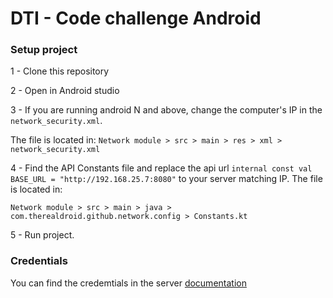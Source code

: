 # DTI - Code challenge Android

### Setup project

 1 - Clone this repository

 2 - Open in Android studio

 3 -  If you are running android N and above, change the computer's IP in the `network_security.xml`. 

The file is located in: `Network module > src > main > res > xml > network_security.xml`

4 - Find the API Constants file and replace the api url `internal const val BASE_URL = "http://192.168.25.7:8080"` to your server matching IP.
The file is located in: 

`Network module > src > main > java > com.therealdroid.github.network.config > Constants.kt`

5 - Run project.


### Credentials
You can find the credemtials in the server [documentation](https://github.com/therealandroid/dti-server/blob/master/README.md#login-credentials)
